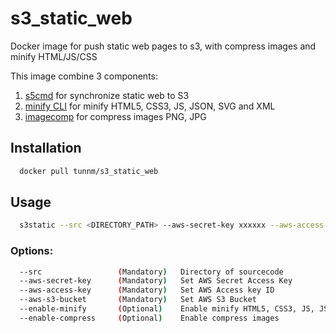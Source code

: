 # s3_static_web
Docker image for push static web pages to s3, with compress images and minify HTML/JS/CSS

This image combine 3 components:

1. [s5cmd](https://github.com/peak/s5cmd) for synchronize static web to S3
2. [minify CLI](https://github.com/tdewolff/minify/tree/master/cmd/minify) for minify HTML5, CSS3, JS, JSON, SVG and XML
3. [imagecomp](https://github.com/aprimadi/imagecomp) for compress images PNG, JPG




## Installation

```bash
  docker pull tunnm/s3_static_web
```



## Usage

```bash
  s3static --src <DIRECTORY_PATH> --aws-secret-key xxxxxx --aws-access-key xxxxxx --aws-s3-bucket s3://xxxxxx --enable-minify --enable-compress
```



### Options:

```bash
  --src                 (Mandatory)   Directory of sourcecode
  --aws-secret-key      (Mandatory)   Set AWS Secret Access Key
  --aws-access-key      (Mandatory)   Set AWS Access key ID
  --aws-s3-bucket       (Mandatory)   Set AWS S3 Bucket
  --enable-minify       (Optional)    Enable minify HTML5, CSS3, JS, JSON, SVG and XML
  --enable-compress     (Optional)    Enable compress images
```
